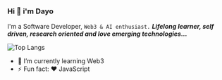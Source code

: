 ### Hi 👋  i'm Dayo
I'm a Software Developer, `Web3 & AI enthusiast.`
***Lifelong learner, self driven, research oriented and love emerging technologies...***

<!--
**dea1j/dea1j** is a ✨ _special_ ✨ repository because its `README.md` (this file) appears on your GitHub profile.

<!-- 
I am an enthusiastic front-end developer, who always works with full passion and responsibility. I am well skilled in front end technologies like HTML5, CSS, Vanilla JS, and React JS. I am currently looking into RESTFUL API's using NODE.js and Mongo as Database (MERN). I am always looking at new adventures to challenge my skills. -->


![Top Langs](https://github-readme-stats.vercel.app/api/top-langs/?username=dea1j&layout=compact&hide=html)

<!-- 
Here are some ideas to get you started:

- 🔭 I’m currently working on my coding skills
- 👯 I’m looking to collaborate on ...
- 🤔 I’m looking for help with ...
 -->


- 🌱 I’m currently learning Web3
- ⚡ Fun fact: ❤️ JavaScript
<!-- - 📫 How to reach me: [Twitter](twitter.com/dea1j), [LinkedIn](https://www.linkedin.com/in/james-dayo-77ba20111/).
- 😄 Pronouns: He/Him
- 💬 Ask me about anything
-->
